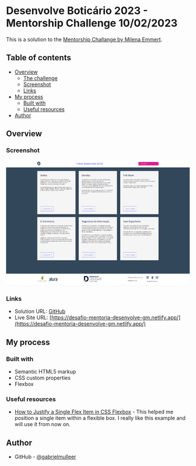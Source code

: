 # Desenvolve Boticário 2023 - Mentorship Challenge 10/02/2023

This is a solution to the [Mentorship Challange by Milena Emmert](https://milenaemmert.notion.site/Desafio-Criando-a-Main-e-o-Footer-da-p-gina-a87c70459fb942aba9b62cc952a17128). 

## Table of contents

- [Overview](#overview)
  - [The challenge](#the-challenge)
  - [Screenshot](#screenshot)
  - [Links](#links)
- [My process](#my-process)
  - [Built with](#built-with)
  - [Useful resources](#useful-resources)
- [Author](#author)

## Overview

### Screenshot

![](./assets/screenshot/index.png)

### Links

- Solution URL: [GitHub](https://github.com/gabrielmulleer/desafio-mentoria-desenvolve-fullstack)
- Live Site URL: [https://desafio-mentoria-desenvolve-gm.netlify.app/](https://desafio-mentoria-desenvolve-gm.netlify.app/)

## My process

### Built with

- Semantic HTML5 markup
- CSS custom properties
- Flexbox

### Useful resources

- [How to Justify a Single Flex Item in CSS Flexbox](https://www.youtube.com/watch?v=EieBAUh8qwg) - This helped me position a single item within a flexible box. I really like this example and will use it from now on.

## Author

- GitHub - [@gabrielmulleer](https://github.com/gabrielmulleer)
